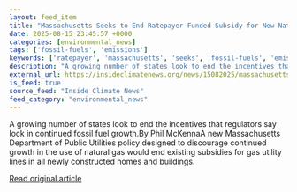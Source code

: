 ```yaml
---
layout: feed_item
title: "Massachusetts Seeks to End Ratepayer-Funded Subsidy for New Natural Gas Connections"
date: 2025-08-15 23:45:57 +0000
categories: [environmental_news]
tags: ['fossil-fuels', 'emissions']
keywords: ['ratepayer', 'massachusetts', 'seeks', 'fossil-fuels', 'emissions']
description: "A growing number of states look to end the incentives that regulators say lock in continued fossil fuel growth"
external_url: https://insideclimatenews.org/news/15082025/massachusetts-natural-gas-ratepayer-subsidy-to-end/
is_feed: true
source_feed: "Inside Climate News"
feed_category: "environmental_news"
---
```


A growing number of states look to end the incentives that regulators say lock in continued fossil fuel growth.By Phil McKennaA new Massachusetts Department of Public Utilities policy designed to discourage continued growth in the use of natural gas would end existing subsidies for gas utility lines in all newly constructed homes and buildings.&nbsp;

[Read original article](https://insideclimatenews.org/news/15082025/massachusetts-natural-gas-ratepayer-subsidy-to-end/)
